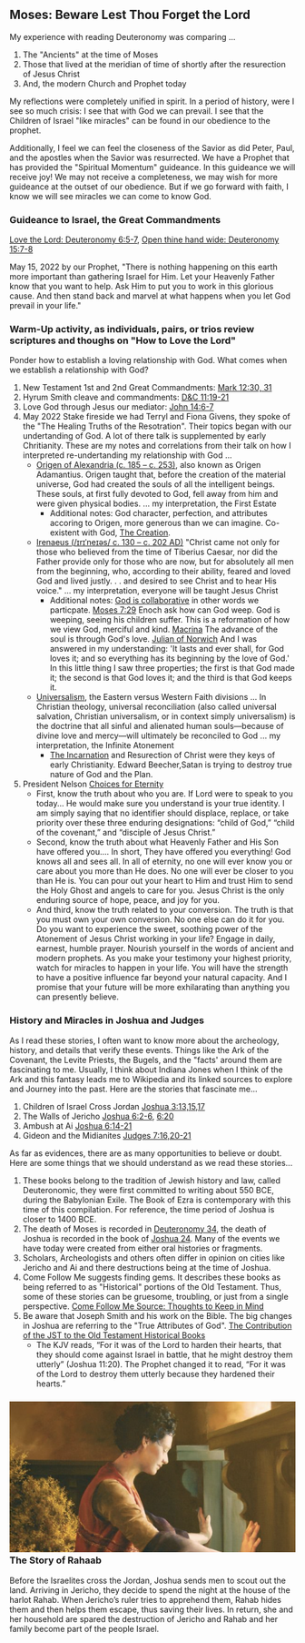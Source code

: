 ## Moses: Beware Lest Thou Forget the Lord
My experience with reading Deuteronomy was comparing ...
1. The "Ancients" at the time of Moses
2. Those that lived at the meridian of time of shortly after the resurection of Jesus Christ
3. And, the modern Church and Prophet today

My reflections were completely unified in spirit.  In a period of history, were I see so much crisis:  I see that with God we can prevail.  I see that the Children of Israel "like miracles" can be found in our obedience to the prophet.  

Additionally, I feel we can feel the closeness of the Savior as did Peter, Paul, and the apostles when the Savior was resurrected.  We have a Prophet that has provided the "Spiritual Momentum" guideance.  In this guideance we will receive joy!  We may not receive a completeness, we may wish for more guideance at the outset of our obedience.  But if we go forward with faith, I know we will see miracles we can come to know God.

### Guideance to Israel, the Great Commandments
[Love the Lord: Deuteronomy 6:5-7](https://www.churchofjesuschrist.org/study/scriptures/ot/deut/6?lang=eng&id=5-7#p3), [Open thine hand wide: Deuteronomy 15:7-8](https://www.churchofjesuschrist.org/study/scriptures/ot/deut/15?lang=eng&id=7-8#p6)

May 15, 2022 by our Prophet, "There is nothing happening on this earth more important than gathering Israel for Him. Let your Heavenly Father know that you want to help. Ask Him to put you to work in this glorious cause. And then stand back and marvel at what happens when you let God prevail in your life."


### Warm-Up activity, as individuals, pairs, or trios review scriptures and thoughs on "How to Love the Lord"
Ponder how to establish a loving relationship with God. What comes when we establish a relationship with God?  
1. New Testament 1st and 2nd Great Commandments: [Mark 12:30, 31](https://www.churchofjesuschrist.org/study/scriptures/nt/mark/12?lang=eng&id=30-31#p29)
2. Hyrum Smith cleave and commandments: [D&C 11:19-21](https://www.churchofjesuschrist.org/study/scriptures/dc-testament/dc/11?lang=eng&id=19-21#p18)
3. Love God through Jesus our mediator: [John 14:6-7](https://www.churchofjesuschrist.org/study/scriptures/nt/john/14?lang=eng&id=6-7#p5)
4. May 2022 Stake fireside we had Terryl and Fiona Givens, they spoke of the "The Healing Truths of the Resotration".  Their topics began with our undertanding of God.  A lot of there talk is supplemented by early Chritianity.  These are my notes and correlations from their talk on how I interpreted re-undertanding my relationship with God ...
    * [Origen of Alexandria (c. 185 – c. 253)](https://en.wikipedia.org/wiki/Origen), also known as Origen Adamantius. Origen taught that, before the creation of the material universe, God had created the souls of all the intelligent beings. These souls, at first fully devoted to God, fell away from him and were given physical bodies. ... my interpretation, the First Estate
        * Additional notes: God character, perfection, and attributes accoring to Origen, more generous than we can imagine. Co-existent with God, [The Creation](https://www.churchofjesuschrist.org/study/manual/doctrines-of-the-gospel-student-manual/7-creation?lang=eng).
    * [Irenaeus (/ɪrɪˈneɪəs/ c. 130 – c. 202 AD)](https://en.wikipedia.org/wiki/Irenaeus) "Christ came not only for those who believed from the time of Tiberius Caesar, nor did the Father provide only for those who are now, but for absolutely all men from the beginning, who, according to their ability, feared and loved God and lived justly. . . and desired to see Christ and to hear His voice." ... my interpretation, everyone will be taught Jesus Christ
        * Additional notes: [God is collaborative](https://newsroom.churchofjesuschrist.org/article/2021-annual-humanitarian-welfare-report) in other words we particpate.  [Moses 7:29](https://www.churchofjesuschrist.org/study/scriptures/pgp/moses/7?lang=eng&id=29#p27) Enoch ask how can God weep.  God is weeping, seeing his children suffer.  This is a reformation of how we view God, merciful and kind.  [Macrina](https://en.wikipedia.org/wiki/Macrina_the_Younger) The advance of the soul is through God's love. [Julian of Norwich](https://en.wikipedia.org/wiki/Revelations_of_Divine_Love) And I was answered in my understanding: 'It lasts and ever shall, for God loves it; and so everything has its beginning by the love of God.' In this little thing I saw three properties; the first is that God made it; the second is that God loves it; and the third is that God keeps it.
    * [Universalism](https://en.wikipedia.org/wiki/Universalism), the Eastern versus Western Faith divisions ... In Christian theology, universal reconciliation (also called universal salvation, Christian universalism, or in context simply universalism) is the doctrine that all sinful and alienated human souls—because of divine love and mercy—will ultimately be reconciled to God ... my interpretation, the Infinite Atonement
        * <a href="https://en.wikipedia.org/wiki/Incarnation_(Christianity)">The Incarnation</a> and Resurection of Christ were they keys of early Christianity. Edward Beecher,Satan is trying to destroy true nature of God and the Plan.
5. President Nelson [Choices for Eternity](https://www.churchofjesuschrist.org/study/broadcasts/worldwide-devotional-for-young-adults/2022/05/12nelson?lang=eng) 
   * First, know the truth about who you are.  If Lord were to speak to you today... He would make sure you understand is your true identity.  I am simply saying that no identifier should displace, replace, or take priority over these three enduring designations: “child of God,” “child of the covenant,” and “disciple of Jesus Christ.”
   * Second, know the truth about what Heavenly Father and His Son have offered you....  In short, They have offered you everything!  God knows all and sees all. In all of eternity, no one will ever know you or care about you more than He does. No one will ever be closer to you than He is. You can pour out your heart to Him and trust Him to send the Holy Ghost and angels to care for you.  Jesus Christ is the only enduring source of hope, peace, and joy for you.
   * And third, know the truth related to your conversion.  The truth is that you must own your own conversion. No one else can do it for you.  Do you want to experience the sweet, soothing power of the Atonement of Jesus Christ working in your life?  Engage in daily, earnest, humble prayer. Nourish yourself in the words of ancient and modern prophets.  As you make your testimony your highest priority, watch for miracles to happen in your life.  You will have the strength to have a positive influence far beyond your natural capacity. And I promise that your future will be more exhilarating than anything you can presently believe.


### History and Miracles in Joshua and Judges
As I read these stories, I often want to know more about the archeology, history, and details that verify these events.  Things like the Ark of the Covenant, the Levite Priests, the Bugels, and the "facts' around them are fascinating to me.  Usually, I think about Indiana Jones when I think of the Ark and this fantasy leads me to Wikipedia and its linked sources to explore and Journey into the past.  Here are the stories that fascinate me...

1. Children of Israel Cross Jordan [Joshua 3:13,15,17](https://www.churchofjesuschrist.org/study/scriptures/ot/josh/3?lang=eng&id=13%2C15%2C17#p13)
2. The Walls of Jericho [Joshua 6:2-6](https://www.churchofjesuschrist.org/study/scriptures/ot/josh/6?lang=eng&id=2-5#p1), [6:20](https://www.churchofjesuschrist.org/study/scriptures/ot/josh/6?lang=eng&id=20#p19)
3. Ambush at Ai [Joshua 6:14-21](https://www.churchofjesuschrist.org/study/scriptures/ot/josh/8?lang=eng&id=14-21#p13)
4. Gideon and the Midianites [Judges 7:16,20-21](https://www.churchofjesuschrist.org/study/scriptures/ot/judg/7?lang=eng&id=16%2C20-21#p15)

As far as evidences, there are as many opportunities to believe or doubt.  Here are some things that we should understand as we read these stories...
1. These books belong to the tradition of Jewish history and law, called Deuteronomic, they were first committed to writing about 550 BCE, during the Babylonian Exile.  The Book of Ezra is contemporary with this time of this compilation. For reference, the time period of Joshua is closer to 1400 BCE.
2. The death of Moses is recorded in [Deuteronomy 34](https://www.churchofjesuschrist.org/study/scriptures/ot/deut/34?lang=eng), the death of Joshua is recorded in the book of [Joshua 24](https://www.churchofjesuschrist.org/study/scriptures/ot/josh/24?lang=eng).  Many of the events we have today were created from either oral histories or fragments. 
3. Scholars, Archeologists and others often differ in opinion on cities like Jericho and Ai and there destructions being at the time of Joshua.  
4. Come Follow Me suggests finding gems.   It describes these books as being referred to as "Historical" portions of the Old Testament.  Thus, some of these stories can be gruesome, troubling, or just from a single perspective.  [Come Follow Me Source: Thoughts to Keep in Mind](https://www.churchofjesuschrist.org/study/manual/come-follow-me-for-individuals-and-families-old-testament-2022/22-thoughts?lang=eng)
5. Be aware that Joseph Smith and his work on the Bible.  The big changes in Joshua are referring to the "True Attributes of God".  [The Contribution of the JST to the Old Testament Historical Books](https://rsc.byu.edu/joseph-smith-translation/contribution-jst-old-testament-historical-books)
    * The KJV reads, “For it was of the Lord to harden their hearts, that they should come against Israel in battle, that he might destroy them utterly” (Joshua 11:20). The Prophet changed it to read, “For it was of the Lord to destroy them utterly because they hardened their hearts.” 


### ![rahab](/docs/assets/images/rahab.png) The Story of Rahaab
Before the Israelites cross the Jordan, Joshua sends men to scout out the land. Arriving in Jericho, they decide to spend the night at the house of the harlot Rahab. When Jericho’s ruler tries to apprehend them, Rahab hides them and then helps them escape, thus saving their lives. In return, she and her household are spared the destruction of Jericho and Rahab and her family become part of the people Israel. 


